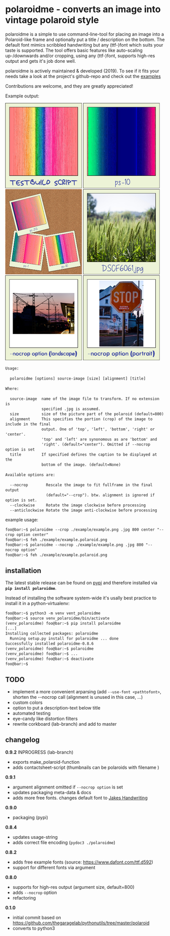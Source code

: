 polaroidme - converts an image into vintage polaroid style
==========================================================

polaroidme is a simple to use command-line-tool for placing an image into a
Polaroid-like frame and optionally put a title / description on the bottom.
The default font mimics scribbled handwriting but any (ttf-)font
which suits your taste is supported. The tool offers basic features
like auto-scaling up-/downwards and/or cropping, using any (ttf-)font,
supports high-res output and gets it's job done well.

polaroidme is actively maintained & developed (2019). To see if it fits
your needs take a look at the project's github-repo and check out the
[examples](https://github.com/s3h10r/polaroidme/blob/master/README.md)

Contributions are welcome, and they are greatly appreciated!

Example output:

<img src="/examples/example.ps-10.polaroid.png" width="48%"></img>
<img src="/examples/example2.ps-10.polaroid.jpg" width="48%"></img>
<img src="/examples/example.corkboard.jpg" width="48%"></img>
<img src="/examples/DSCF6061.polaroid.jpg" width="48%"></img>
<img src="/examples/DSCF2330.polaroid.nocrop.png" width="48%"></img>
<img src="./examples/DSCF2313.polaroid.nocrop.png" width="48%"></img>

```
Usage:

  polaroidme [options] source-image [size] [alignment] [title]

Where:

  source-image  name of the image file to transform. If no extension is
                specified .jpg is assumed.
  size          size of the picture part of the polaroid (default=800)
  alignment     This specifies the portion (crop) of the image to include in the final
                output. One of 'top', 'left', 'bottom', 'right' or 'center'.
                'top' and 'left' are synonomous as are 'bottom' and
                'right'. (default="center"). Omitted if --nocrop option is set
  title         If specified defines the caption to be displayed at the
                bottom of the image. (default=None)

Available options are:

  --nocrop        Rescale the image to fit fullframe in the final output
                  (default="--crop"). btw. alignment is ignored if option is set.
  --clockwise     Rotate the image clockwise before processing
  --anticlockwise Rotate the image anti-clockwise before processing
```

example usage:

```console
foo@bar:~$ polaroidme --crop ./example/example.png .jpg 800 center "--crop option center"
foo@bar:~$ feh ./example/example.polaroid.png
foo@bar:~$ polaroidme --nocrop ./example/example.png .jpg 800 "--nocrop option"
foo@bar:~$ feh ./example/example.polaroid.png
```

installation
------------

The latest stable release can be found on [pypi](https://pypi.org/project/polaroidme/)
and therefore installed via **`pip install polaroidme`**.

Instead of installing the software system-wide it's usally best practice to install
it in a python-virtualenv:

```console
foo@bar:~$ python3 -m venv vent_polaroidme
foo@bar:~$ source venv_polaroidme/bin/activate
(venv_polaroidme) foo@bar:~$ pip install polaroidme
[...]
Installing collected packages: polaroidme
  Running setup.py install for polaroidme ... done
Successfully installed polaroidme-0.8.6
(venv_polaroidme) foo@bar:~$ polaroidme
(venv_polaroidme) foo@bar:~$ ...
(venv_polaroidme) foo@bar:~$ deactivate
foo@bar:~$
```

TODO
----

 - implement a more convenient arparsing
   (add ``--use-font <pathtofont>``, shorten the --nocrop call (alignment is unused in this case, ...)
 - custom colors
 - option to put a description-text below title
 - automated testing
 - eye-candy like distortion filters
 - rewrite corkboard (lab-branch) and add to master


 changelog
 ---------

 **0.9.2** INPROGRESS (lab-branch)
 - exports make_polaroid-function
 - adds contactsheet-script (thumbnails can be polaroids with filename )

 **0.9.1**
 - argument alignment omitted if `--nocrop option` is set
 - updates packaging meta-data & docs
 - adds more free fonts. changes default font to [Jakes Handwriting](https://www.dafont.com/jakeshandwriting.font)

 **0.9.0**
 - packaging (pypi)

 **0.8.4**
 - updates usage-string
 - adds correct file encoding (`pydoc3 ./polaroidme`)

 **0.8.2**
 - adds free example fonts (source: https://www.dafont.com/ttf.d592)
 - support for different fonts via argument

 **0.8.0**
 - supports for high-res output (argument size, default=800)
 - adds `--nocrop` option
 - refactoring

 **0.1.0**

 - initial commit based on https://github.com/thegaragelab/pythonutils/tree/master/polaroid
 - converts to python3
